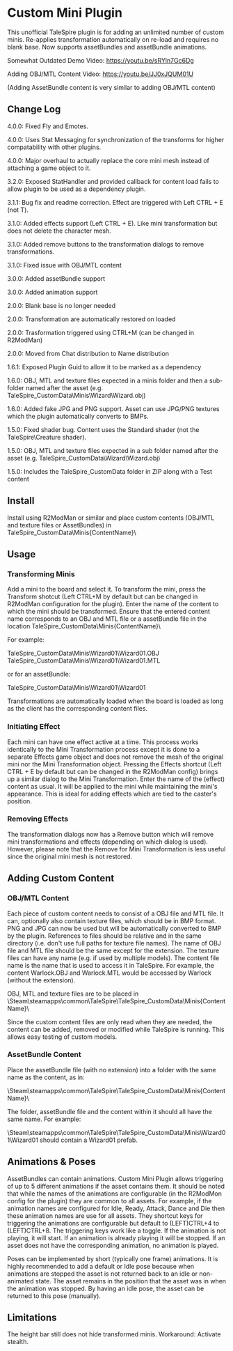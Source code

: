 # Custom Mini Plugin

This unofficial TaleSpire plugin is for adding an unlimited number of custom minis.
Re-applies transformation automatically on re-load and requires no blank base.
Now supports assetBundles and assetBundle animations.

Somewhat Outdated Demo Video: https://youtu.be/sRYln7Gc6Dg

Adding OBJ/MTL Content Video: https://youtu.be/JJ0xJQUM01U

(Adding AssetBundle content is very similar to adding OBJ/MTL content)

## Change Log

4.0.0: Fixed Fly and Emotes.

4.0.0: Uses Stat Messaging for synchronization of the transforms for higher compatability with other plugins. 

4.0.0: Major overhaul to actually replace the core mini mesh instead of attaching a game object to it.

3.2.0: Exposed StatHandler and provided callback for content load fails to allow plugin to be used as a dependency plugin.

3.1.1: Bug fix and readme correction. Effect are triggered with Left CTRL + E (not T).

3.1.0: Added effects support (Left CTRL + E). Like mini transformation but does not delete the character mesh.

3.1.0: Added remove buttons to the transformation dialogs to remove transformations.

3.1.0: Fixed issue with OBJ/MTL content

3.0.0: Added assetBundle support

3.0.0: Added animation support

2.0.0: Blank base is no longer needed

2.0.0: Transformation are automatically restored on loaded

2.0.0: Trasformation triggered using CTRL+M (can be changed in R2ModMan)

2.0.0: Moved from Chat distribution to Name distribution

1.6.1: Exposed Plugin Guid to allow it to be marked as a dependency

1.6.0: OBJ, MTL and texture files expected in a minis folder and then a sub-folder named after the asset (e.g. TaleSpire_CustomData\Minis\Wizard\Wizard.obj)

1.6.0: Added fake JPG and PNG support. Asset can use JPG/PNG textures which the plugin automatically converts to BMPs.

1.5.0: Fixed shader bug. Content uses the Standard shader (not the TaleSpire\Creature shader).

1.5.0: OBJ, MTL and texture files expected in a sub folder named after the asset (e.g. TaleSpire_CustomData\Wizard\Wizard.obj)

1.5.0: Includes the TaleSpire_CustomData folder in ZIP along with a Test content

## Install

Install using R2ModMan or similar and place custom contents (OBJ/MTL and texture files or AssetBundles) in TaleSpire_CustomData\Minis\{ContentName}\

## Usage

### Transforming Minis

Add a mini to the board and select it. To transform the mini, press the Transform shotcut (Left CTRL+M by default but can be changed in
R2ModMan configuration for the plugin). Enter the name of the content to which the mini should be transformed. Ensure that the entered
content name corresponds to an OBJ and MTL file or a assetBundle file in the location TaleSpire_CustomData\Minis\{ContentName}\

For example:

TaleSpire_CustomData\Minis\Wizard01\Wizard01.OBJ
TaleSpire_CustomData\Minis\Wizard01\Wizard01.MTL

or for an assetBundle:

TaleSpire_CustomData\Minis\Wizard01\Wizard01

Transformations are automatically loaded when the board is loaded as long as the client has the corresponding content files.

### Initiating Effect

Each mini can have one effect active at a time. This process works identically to the Mini Transformation process except it
is done to a separate Effects game object and does not remove the mesh of the original mini nor the Mini Transformation object.
Pressing the Effects shortcut (Left CTRL + E by default but can be changed in the R2ModMan config) brings up a similar dialog
to the Mini Transformation. Enter the name of the (effect) content as usual. It will be applied to the mini while maintaining
the mini's appearance. This is ideal for adding effects which are tied to the caster's position.

### Removing Effects

The transformation dialogs now has a Remove button which will remove mini transformations and effects (depending on which
dialog is used). However, please note that the Remove for Mini Transformation is less useful since the original mini mesh
is not restored.

## Adding Custom Content

### OBJ/MTL Content

Each piece of custom content needs to consist of a OBJ file and MTL file. It can, optionally also contain texture files, which
should be in BMP format. PNG and JPG can now be used but will be automatically converted to BMP by the plugin. References to files
should be relative and in the same directory (i.e. don't use full paths for texture file names). The name of OBJ file and MTL file
should be the same except for the extension. The texture files can have any name (e.g. if used by multiple models). The content
file name is the name that is used to access it in TaleSpire. For example, the content Warlock.OBJ and Warlock.MTL would be
accessed by Warlock (without the extension).

OBJ, MTL and texture files are to be placed in \Steam\steamapps\common\TaleSpire\TaleSpire_CustomData\Minis\{ContentName}\

Since the custom content files are only read when they are needed, the content can be added, removed or modified while TaleSpire
is running. This allows easy testing of custom models.

### AssetBundle Content

Place the assetBundle file (with no extension) into a folder with the same name as the content, as in:

\Steam\steamapps\common\TaleSpire\TaleSpire_CustomData\Minis\{ContentName}\

The folder, assetBundle file and the content within it should all have the same name. For example:

\Steam\steamapps\common\TaleSpire\TaleSpire_CustomData\Minis\Wizard01\Wizard01 should contain a Wizard01 prefab.

## Animations & Poses

AssetBundles can contain animations. Custom Mini Plugin allows triggering of up to 5 different animations if the asset contains
them. It should be noted that while the names of the animations are configurable (in the R2ModMon config for the plugin) they
are common to all assets. For example, if the animation names are configured for Idle, Ready, Attack, Dance and Die then these
animation names are use for all assets. They shortcut keys for triggering the animations are configurable but default to
(LEFT)CTRL+4 to (LEFT)CTRL+8. The triggering keys work like a toggle. If the animation is not playing, it will start. If an
animation is already playing it will be stopped. If an asset does not have the corresponding animation, no animation is played.

Poses can be implemented by short (typically one frame) animations. It is highly recommended to add a default or Idle pose
because when animations are stopped the asset is not returned back to an idle or non-animated state. The asset remains in the
position that the asset was in when the animation was stopped. By having an idle pose, the asset can be returned to this pose
(manually).

## Limitations

The height bar still does not hide transformed minis. Workaround: Activate stealth.
